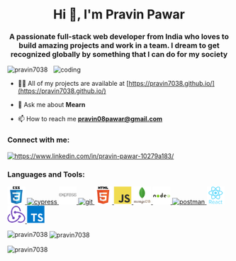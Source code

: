 <h1 align="center">Hi 👋, I'm Pravin Pawar</h1>
<h3 align="center">A passionate full-stack web developer from India who loves to build amazing projects and work in a team. I dream to get recognized globally by something that I can do for my society</h3>
<!-- <img src="https://cdn.dribbble.com/users/1162077/screenshots/3848914/programmer.gif" width="400" height="300"/> -->
<img width="400" alt="coding" src="https://cdn.dribbble.com/users/1162077/screenshots/3848914/programmer.gif" align="right"></img>

<p align="left"> <img src="https://komarev.com/ghpvc/?username=pravin7038&label=Profile%20views&color=0e75b6&style=flat" alt="pravin7038" /> </p>

- 👨‍💻 All of my projects are available at [https://pravin7038.github.io/](https://pravin7038.github.io/)

- 💬 Ask me about **Mearn**

- 📫 How to reach me **pravin08pawar@gmail.com**

<h3 align="left">Connect with me:</h3>
<p align="left">
<a href="https://linkedin.com/in/https://www.linkedin.com/in/pravin-pawar-10279a183/" target="blank"><img align="center" src="https://raw.githubusercontent.com/rahuldkjain/github-profile-readme-generator/master/src/images/icons/Social/linked-in-alt.svg" alt="https://www.linkedin.com/in/pravin-pawar-10279a183/" height="30" width="40" /></a>
</p>

<h3 align="left">Languages and Tools:</h3>
<p align="left"> <a href="https://www.w3schools.com/css/" target="_blank" rel="noreferrer"> <img src="https://raw.githubusercontent.com/devicons/devicon/master/icons/css3/css3-original-wordmark.svg" alt="css3" width="40" height="40"/> </a> <a href="https://www.cypress.io" target="_blank" rel="noreferrer"> <img src="https://raw.githubusercontent.com/simple-icons/simple-icons/6e46ec1fc23b60c8fd0d2f2ff46db82e16dbd75f/icons/cypress.svg" alt="cypress" width="40" height="40"/> </a> <a href="https://expressjs.com" target="_blank" rel="noreferrer"> <img src="https://raw.githubusercontent.com/devicons/devicon/master/icons/express/express-original-wordmark.svg" alt="express" width="40" height="40"/> </a> <a href="https://git-scm.com/" target="_blank" rel="noreferrer"> <img src="https://www.vectorlogo.zone/logos/git-scm/git-scm-icon.svg" alt="git" width="40" height="40"/> </a> <a href="https://www.w3.org/html/" target="_blank" rel="noreferrer"> <img src="https://raw.githubusercontent.com/devicons/devicon/master/icons/html5/html5-original-wordmark.svg" alt="html5" width="40" height="40"/> </a> <a href="https://developer.mozilla.org/en-US/docs/Web/JavaScript" target="_blank" rel="noreferrer"> <img src="https://raw.githubusercontent.com/devicons/devicon/master/icons/javascript/javascript-original.svg" alt="javascript" width="40" height="40"/> </a> <a href="https://www.mongodb.com/" target="_blank" rel="noreferrer"> <img src="https://raw.githubusercontent.com/devicons/devicon/master/icons/mongodb/mongodb-original-wordmark.svg" alt="mongodb" width="40" height="40"/> </a> <a href="https://nodejs.org" target="_blank" rel="noreferrer"> <img src="https://raw.githubusercontent.com/devicons/devicon/master/icons/nodejs/nodejs-original-wordmark.svg" alt="nodejs" width="40" height="40"/> </a> <a href="https://postman.com" target="_blank" rel="noreferrer"> <img src="https://www.vectorlogo.zone/logos/getpostman/getpostman-icon.svg" alt="postman" width="40" height="40"/> </a> <a href="https://reactjs.org/" target="_blank" rel="noreferrer"> <img src="https://raw.githubusercontent.com/devicons/devicon/master/icons/react/react-original-wordmark.svg" alt="react" width="40" height="40"/> </a> <a href="https://redux.js.org" target="_blank" rel="noreferrer"> <img src="https://raw.githubusercontent.com/devicons/devicon/master/icons/redux/redux-original.svg" alt="redux" width="40" height="40"/> </a> <a href="https://www.typescriptlang.org/" target="_blank" rel="noreferrer"> <img src="https://raw.githubusercontent.com/devicons/devicon/master/icons/typescript/typescript-original.svg" alt="typescript" width="40" height="40"/> </a> </p>

<p><img align="left" src="https://github-readme-stats.vercel.app/api/top-langs?username=pravin7038&show_icons=true&locale=en&layout=compact" alt="pravin7038" /></p>

<p>&nbsp;<img align="center" src="https://github-readme-stats.vercel.app/api?username=pravin7038&show_icons=true&locale=en" alt="pravin7038" /></p>

<p><img align="center" src="https://github-readme-streak-stats.herokuapp.com/?user=pravin7038&" alt="pravin7038" /></p>



<!--### Hi there 👋 I'm Pravin Pawar

<hr/>


#### A passionate full-stack web developer from India who loves to build amazing projects and work in a team. I dream to get recognized globally by something that I can do for my society.

<div align="center">
  <img src="https://media.giphy.com/media/dWesBcTLavkZuG35MI/giphy.gif" width="600" height="300"/>
</div>
<hr/>

### 🕸️ PortFolio :

<a href="https://pravin7038.github.io/"><img src="https://camo.githubusercontent.com/59167e5d3d83fd7311b1b27f180f817c41b4b525bb9f7015f6861dac6b53a65a/68747470733a2f2f696d672e736869656c64732e696f2f7374617469632f76313f6d6573736167653d506f7274666f6c696f266c6f676f3d70617472656f6e266c6162656c3d26636f6c6f723d463936383534266c6f676f436f6c6f723d7768697465266c6162656c436f6c6f723d267374796c653d666f722d7468652d6261646765" title="Portfolio" alt="Portfolio" width="120" height="40"/></a>


<hr/>

### :hammer_and_wrench: Languages and Tools :


![Top Langs](https://github-readme-stats.vercel.app/api/top-langs/?username=Pravin7038&hide_progress=true)
<div>
  <img src="https://github.com/devicons/devicon/blob/master/icons/react/react-original-wordmark.svg" title="React" alt="React" width="60" height="60"/>&nbsp;
  <img src="https://github.com/devicons/devicon/blob/master/icons/redux/redux-original.svg" title="Redux" alt="Redux " width="60" height="60"/>&nbsp;
  <img src="https://github.com/devicons/devicon/blob/master/icons/css3/css3-plain-wordmark.svg"  title="CSS3" alt="CSS" width="60" height="60"/>&nbsp;
  <img src="https://github.com/devicons/devicon/blob/master/icons/html5/html5-original.svg" title="HTML5" alt="HTML" width="60" height="60"/>&nbsp;
  <img src="https://github.com/devicons/devicon/blob/master/icons/javascript/javascript-original.svg" title="JavaScript" alt="JavaScript" width="60" height="60"/>&nbsp;
  <img src="https://github.com/devicons/devicon/blob/master/icons/nodejs/nodejs-original-wordmark.svg" title="NodeJS" alt="NodeJS" width="60" height="60"/>&nbsp;
  <img src="https://github.com/devicons/devicon/blob/master/icons/git/git-original-wordmark.svg" title="Git" **alt="Git" width="60" height="60"/>
</div>


### 🔥: My Stats :

[![GitHub Streak](http://github-readme-streak-stats.herokuapp.com?user=Pravin7038&theme=dark&background=000000)](https://git.io/streak-stats)


**Pravin7038/Pravin7038** is a ✨ _special_ ✨ repository because its `README.md` (this file) appears on your GitHub profile.

Here are some ideas to get you started:

- 🔭 I’m currently working on ...
- 🌱 I’m currently learning ...
- 👯 I’m looking to collaborate on ...
- 🤔 I’m looking for help with ...
- 💬 Ask me about ...
- 📫 How to reach me: ...
- 😄 Pronouns: ...
- ⚡ Fun fact: ...
-->
